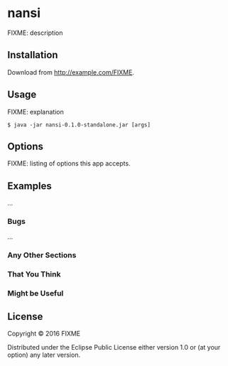 # nansi

FIXME: description

## Installation

Download from http://example.com/FIXME.

## Usage

FIXME: explanation

    $ java -jar nansi-0.1.0-standalone.jar [args]

## Options

FIXME: listing of options this app accepts.

## Examples

...

### Bugs

...

### Any Other Sections
### That You Think
### Might be Useful

## License

Copyright © 2016 FIXME

Distributed under the Eclipse Public License either version 1.0 or (at
your option) any later version.
